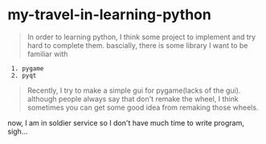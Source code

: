 my-travel-in-learning-python
============================

> In order to learning python, I think some project to implement and try hard to complete them.
  bascially, there is some library I want to be familiar with

```
 1. pygame
 2. pyqt

```

> Recently, I try to make a simple gui for pygame(lacks of the gui).
  although people always say that don't remake the wheel, I think
  sometimes you can get some good idea from remaking those wheels.

  now, I am in soldier service so I don't have much time to write program, sigh...


